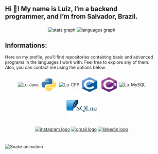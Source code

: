 <h2 align="left">Hi 👋! My name is Luiz, I’m a backend programmer, and I’m from Salvador, Brazil.</h2>

###

<div align="center">
  <img src="https://github-readme-stats.vercel.app/api?username=Luiz-Silva-Dev&hide_title=false&hide_rank=false&show_icons=true&include_all_commits=true&count_private=true&disable_animations=false&theme=dracula&locale=en&hide_border=false" height="150" alt="stats graph"  />
  <img src="https://github-readme-stats.vercel.app/api/top-langs?username=Luiz-Silva-Dev&locale=en&hide_title=false&layout=compact&card_width=320&langs_count=5&theme=dracula&hide_border=false" height="150" alt="languages graph"  />
</div>

###

<h2>Informations:</h2>
<p>Here on my profile, you'll find repositories containing basic and advanced programs in the languages I work with. Feel free to explore any of them. Also, you can contact me using the options below.</p>

###

<div align="center">
  <img align="center" alt="Lu-Java" height="70" width="80"src="https://cdn.jsdelivr.net/gh/devicons/devicon/icons/java/java-original-wordmark.svg">
  <img align="center" alt="Lu-Python" height="50" width="60" src="https://raw.githubusercontent.com/devicons/devicon/master/icons/python/python-original.svg">
  <img align="center" alt="Lu-CPP" height="50" width="60" src="https://cdn.jsdelivr.net/gh/devicons/devicon/icons/cplusplus/cplusplus-original.svg">
  <img align="center" alt="Lu-C" height="50" width="60"src="https://raw.githubusercontent.com/devicons/devicon/6910f0503efdd315c8f9b858234310c06e04d9c0/icons/c/c-original.svg">
  <img align="center" alt="LuC#" height="50" width="60" src="https://raw.githubusercontent.com/devicons/devicon/6910f0503efdd315c8f9b858234310c06e04d9c0/icons/csharp/csharp-original.svg">
  <img align="center" alt="Lu-MySQL" height="90" width="100" src="https://cdn.jsdelivr.net/gh/devicons/devicon/icons/mysql/mysql-original-wordmark.svg">
  <img align="center" alt="Lu-SQLite" height="90" width="100" src="https://raw.githubusercontent.com/devicons/devicon/6910f0503efdd315c8f9b858234310c06e04d9c0/icons/sqlite/sqlite-original-wordmark.svg">
</div>

###

<div align="center">
  <a href="https://www.instagram.com/luiz_28_0/" target="_blank"><img src="https://img.shields.io/static/v1?message=Instagram&logo=instagram&label=&color=E4405F&logoColor=white&labelColor=&style=for-the-badge" height="35" alt="instagram logo"/></a>
  <a href = "mailto:luiz.dantas2803@gmail.com"><img src="https://img.shields.io/static/v1?message=Gmail&logo=gmail&label=&color=D14836&logoColor=white&labelColor=&style=for-the-badge" height="35" alt="gmail logo"  /></a>
  <a href="https://www.linkedin.com/in/luiz-antonio-6817b526a/" target="_blank"><img src="https://img.shields.io/static/v1?message=LinkedIn&logo=linkedin&label=&color=0077B5&logoColor=white&labelColor=&style=for-the-badge" height="35" alt="linkedin logo"  /></a>
</div>

###

<br clear="both">

<img src="https://raw.githubusercontent.com/maurodesouza/maurodesouza/output/snake.svg" alt="Snake animation" />

###
